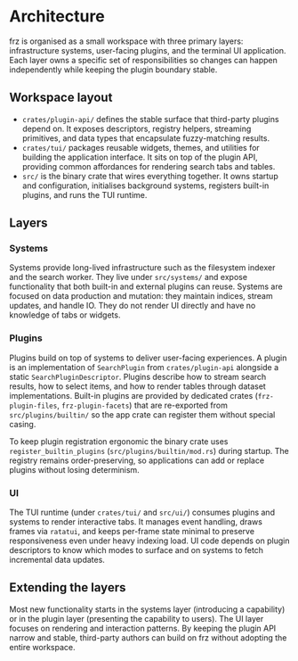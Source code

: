 # Architecture

frz is organised as a small workspace with three primary layers: infrastructure
systems, user-facing plugins, and the terminal UI application. Each layer owns a
specific set of responsibilities so changes can happen independently while
keeping the plugin boundary stable.

## Workspace layout

- `crates/plugin-api/` defines the stable surface that third-party plugins
  depend on. It exposes descriptors, registry helpers, streaming primitives,
  and data types that encapsulate fuzzy-matching results.
- `crates/tui/` packages reusable widgets, themes, and utilities for building
  the application interface. It sits on top of the plugin API, providing common
  affordances for rendering search tabs and tables.
- `src/` is the binary crate that wires everything together. It owns startup and
  configuration, initialises background systems, registers built-in plugins, and
  runs the TUI runtime.

## Layers

### Systems

Systems provide long-lived infrastructure such as the filesystem indexer and the
search worker. They live under `src/systems/` and expose functionality that both
built-in and external plugins can reuse. Systems are focused on data production
and mutation: they maintain indices, stream updates, and handle IO. They do not
render UI directly and have no knowledge of tabs or widgets.

### Plugins

Plugins build on top of systems to deliver user-facing experiences. A plugin is
an implementation of `SearchPlugin` from `crates/plugin-api` alongside a static
`SearchPluginDescriptor`. Plugins describe how to stream search results, how to
select items, and how to render tables through dataset implementations. Built-in
plugins are provided by dedicated crates (`frz-plugin-files`,
`frz-plugin-facets`) that are re-exported from `src/plugins/builtin/` so the app
crate can register them without special casing.

To keep plugin registration ergonomic the binary crate uses
`register_builtin_plugins` (`src/plugins/builtin/mod.rs`) during startup. The
registry remains order-preserving, so applications can add or replace plugins
without losing determinism.

### UI

The TUI runtime (under `crates/tui/` and `src/ui/`) consumes plugins and systems
to render interactive tabs. It manages event handling, draws frames via
`ratatui`, and keeps per-frame state minimal to preserve responsiveness even
under heavy indexing load. UI code depends on plugin descriptors to know which
modes to surface and on systems to fetch incremental data updates.

## Extending the layers

Most new functionality starts in the systems layer (introducing a capability) or
in the plugin layer (presenting the capability to users). The UI layer focuses on
rendering and interaction patterns. By keeping the plugin API narrow and stable,
third-party authors can build on frz without adopting the entire workspace.
